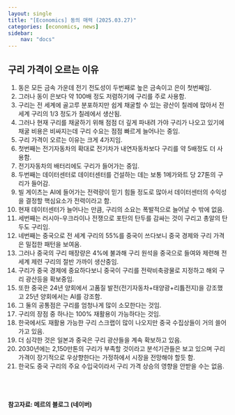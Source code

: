 ```yaml
---
layout: single
title: "[Economics] 동의 매력 (2025.03.27)"
categories: [economics, news]
sidebar:
    nav: "docs"
---
```


## 구리 가격이 오르는 이유
1. 동은 모든 금속 가운데 전기 전도성이 두번째로 높은 금속이고 은이 첫번째임.
1. 그러나 동이 은보다 약 100배 정도 저렴하기에 구리를 주로 사용함.
1. 구리는 전 세계에 골고루 분포하지만 쉽게 채굴할 수 있는 광산이 칠레에 많아서 전 세계 구리의 1/3 정도가 칠레에서 생산됨.
1. 그러나 현재 구리를 채굴하기 위해 점점 더 깊게 파내려 가야 구리가 나오고 있기에 채굴 비용은 비싸지는데 구리 수요는 점점 빠르게 늘어나는 중임.
1. 구리 가격이 오르는 이유는 크게 4가지임.
1. 첫번째는 전기자동차의 확대로 전기차가 내연자동차보다 구리를 약 5배정도 더 사용함.
1. 전기자동차의 배터리에도 구리가 들어가는 중임.
1. 두번째는 데이터센터로 데이터센터를 건설하는 데는 보통 1메가와트 당 27톤의 구리가 들어감.
1. 빌 게이츠는 AI에 들어가는 전력량이 믿기 힘들 정도로 많아서 데이터센터의 수익성을 결정할 핵심요소가 전력이라고 함.
1. 현재 데이터센터가 늘어나는 만큼, 구리의 소요는 폭발적으로 늘어날 수 밖에 없음.
1. 세번째는 러시아-우크라이나 전쟁으로 포탄의 탄두를 감싸는 것이 구리고 총알의 탄두도 구리임.
1. 네번째는 중국으로 전 세계 구리의 55%를 중국이 쓰다보니 중국 경제와 구리 가격은 밀접한 패턴을 보여옴.
1. 그러나 중국의 구리 매장량은 4%에 불과해 구리 원석을 중국으로 들여와 제련해 전 세계 제련 구리의 절반 가까이 생산중임.
1. 구리가 중국 경제에 중요하다보니 중국이 구리를 전략비축광물로 지정하고 해외 구리 광산등을 확보중임.
1. 또한 중국은 24년 양회에서 고품질 발전(전기자동차+태양광+리튬전지)을 강조했고 25년 양회에서는 AI를 강조함.
1. 그 둘의 공통점은 구리를 엄청나게 많이 소모한다는 것임.
1. 구리의 장점 중 하나는 100% 재활용이 가능하다는 것임.
1. 한국에서도 재활용 가능한 구리 스크랩이 많이 나오지만 중국 수집상들이 거의 쓸어가고 있음.
1. 더 심각한 것은 일본과 중국은 구리 광산들을 계속 확보하고 있음.
1. 2030년에는 2,150만톤의 구리가 부족할 것이라고 분석기관들은 보고 있으며 구리 가격이 장기적으로 우상향한다는 가정하에서 시장을 전망해야 할듯 함.
1. 한국도 중국 구리의 주요 수입국이라서 구리 가격 상승의 영향을 안받을 수는 없음.



<br/>
<br/>

#### 참고자료: 메르의 블로그 (네이버) 